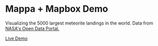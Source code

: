 # Mappa + Mapbox Demo

Visualizing the 5000 largest meteorite landings in the world. Data from [NASA's Open Data Portal.](https://data.nasa.gov/Space-Science/Meteorite-Landings/gh4g-9sfh)

[Live Demo](https://cvalenzuela.github.io/Mappa/examples/tile/Mapbox/)
